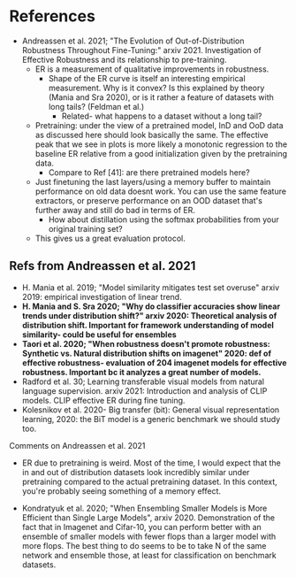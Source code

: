 # References 

- Andreassen et al. 2021; "The Evolution of Out-of-Distribution Robustness Throughout Fine-Tuning:" arxiv 2021. Investigation of Effective Robustness and its relationship to pre-training. 
    - ER is a measurement of qualitative improvements in robustness. 
        - Shape of the ER curve is itself an interesting empirical measurement. Why is it convex? Is this explained by theory (Mania and Sra 2020), or is it rather a feature of datasets with long tails? (Feldman et al.)
            - Related- what happens to a dataset without a long tail?  
    - Pretraining: under the view of a pretrained model, InD and OoD data as discussed here should look basically the same. The effective peak that we see in plots is more likely a monotonic regression to the baseline ER relative from a good initialization given by the pretraining data. 
        - Compare to Ref [41]: are there pretrained models here? 
    - Just finetuning the last layers/using a memory buffer to maintain performance on old data doesnt work. You can use the same feature extractors, or preserve performance on an OOD dataset that's further away and still do bad in terms of ER. 
        - How about distillation using the softmax probabilities from your original training set?  
    - This gives us a great evaluation protocol.

## Refs from Andreassen et al. 2021

- H. Mania et al. 2019; "Model similarity mitigates test set overuse" arxiv 2019: empirical investigation of linear trend. 
- **H. Mania and S. Sra 2020; "Why do classifier accuracies show linear trends under distribution shift?" arxiv 2020: Theoretical analysis of distribution shift. Important for framework understanding of model similarity- could be useful for ensembles** 
- **Taori et al. 2020; "When robustness doesn't promote robustness: Synthetic vs. Natural distribution shifts on imagenet" 2020: def of effective robustness- evaluation of 204 imagenet models for effective robustness. Important bc it analyzes a great number of models.** 
- Radford et al. 30; Learning transferable visual models from natural language supervision. arxiv 2021: Introduction and analysis of CLIP models. CLIP effective ER during fine tuning. 
- Kolesnikov et al. 2020- Big transfer (bit): General visual representation learning, 2020: the BiT model is a generic benchmark we should study too.  

Comments on Andreassen et al. 2021
- ER due to pretraining is weird. Most of the time, I would expect that the in and out of distribution datasets look incredibly similar under pretraining compared to the actual pretraining dataset. In this context, you're probably seeing something of a memory effect. 

- Kondratyuk et al. 2020; "When Ensembling Smaller Models is More Efficient than Single Large Models", arxiv 2020. Demonstration of the fact that in Imagenet and Cifar-10, you can perform better with an ensemble of smaller models with fewer flops than a larger model with more flops. The best thing to do seems to be to take N of the same network and ensemble those, at least for classification on benchmark datasets. 


